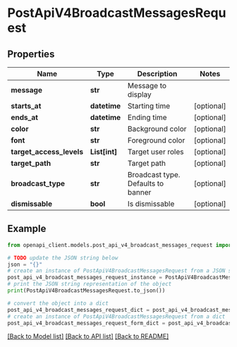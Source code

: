 # PostApiV4BroadcastMessagesRequest


## Properties

Name | Type | Description | Notes
------------ | ------------- | ------------- | -------------
**message** | **str** | Message to display | 
**starts_at** | **datetime** | Starting time | [optional] 
**ends_at** | **datetime** | Ending time | [optional] 
**color** | **str** | Background color | [optional] 
**font** | **str** | Foreground color | [optional] 
**target_access_levels** | **List[int]** | Target user roles | [optional] 
**target_path** | **str** | Target path | [optional] 
**broadcast_type** | **str** | Broadcast type. Defaults to banner | [optional] 
**dismissable** | **bool** | Is dismissable | [optional] 

## Example

```python
from openapi_client.models.post_api_v4_broadcast_messages_request import PostApiV4BroadcastMessagesRequest

# TODO update the JSON string below
json = "{}"
# create an instance of PostApiV4BroadcastMessagesRequest from a JSON string
post_api_v4_broadcast_messages_request_instance = PostApiV4BroadcastMessagesRequest.from_json(json)
# print the JSON string representation of the object
print(PostApiV4BroadcastMessagesRequest.to_json())

# convert the object into a dict
post_api_v4_broadcast_messages_request_dict = post_api_v4_broadcast_messages_request_instance.to_dict()
# create an instance of PostApiV4BroadcastMessagesRequest from a dict
post_api_v4_broadcast_messages_request_form_dict = post_api_v4_broadcast_messages_request.from_dict(post_api_v4_broadcast_messages_request_dict)
```
[[Back to Model list]](../README.md#documentation-for-models) [[Back to API list]](../README.md#documentation-for-api-endpoints) [[Back to README]](../README.md)


